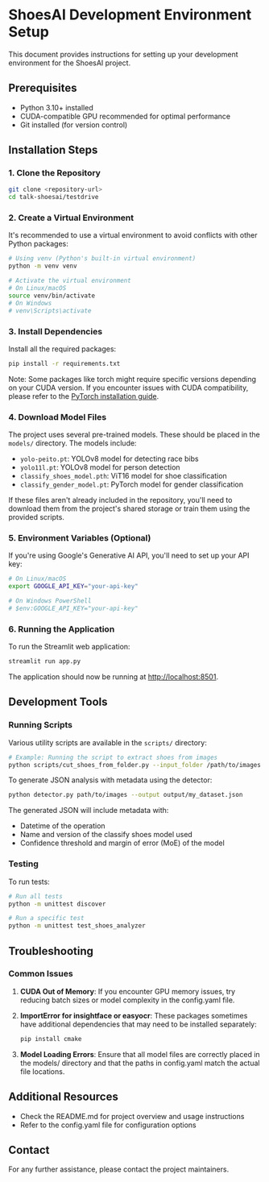 # ShoesAI Development Environment Setup

This document provides instructions for setting up your development environment for the ShoesAI project.

## Prerequisites

- Python 3.10+ installed
- CUDA-compatible GPU recommended for optimal performance
- Git installed (for version control)

## Installation Steps

### 1. Clone the Repository

```bash
git clone <repository-url>
cd talk-shoesai/testdrive
```

### 2. Create a Virtual Environment

It's recommended to use a virtual environment to avoid conflicts with other Python packages:

```bash
# Using venv (Python's built-in virtual environment)
python -m venv venv

# Activate the virtual environment
# On Linux/macOS
source venv/bin/activate
# On Windows
# venv\Scripts\activate
```

### 3. Install Dependencies

Install all the required packages:

```bash
pip install -r requirements.txt
```

Note: Some packages like torch might require specific versions depending on your CUDA version. If you encounter issues with CUDA compatibility, please refer to the [PyTorch installation guide](https://pytorch.org/get-started/locally/).

### 4. Download Model Files

The project uses several pre-trained models. These should be placed in the `models/` directory. The models include:

- `yolo-peito.pt`: YOLOv8 model for detecting race bibs
- `yolo11l.pt`: YOLOv8 model for person detection
- `classify_shoes_model.pth`: ViT16 model for shoe classification
- `classify_gender_model.pt`: PyTorch model for gender classification

If these files aren't already included in the repository, you'll need to download them from the project's shared storage or train them using the provided scripts.

### 5. Environment Variables (Optional)

If you're using Google's Generative AI API, you'll need to set up your API key:

```bash
# On Linux/macOS
export GOOGLE_API_KEY="your-api-key"

# On Windows PowerShell
# $env:GOOGLE_API_KEY="your-api-key"
```

### 6. Running the Application

To run the Streamlit web application:

```bash
streamlit run app.py
```

The application should now be running at [http://localhost:8501](http://localhost:8501).

## Development Tools

### Running Scripts

Various utility scripts are available in the `scripts/` directory:

```bash
# Example: Running the script to extract shoes from images
python scripts/cut_shoes_from_folder.py --input_folder /path/to/images --output_folder output/
```

To generate JSON analysis with metadata using the detector:

```bash
python detector.py path/to/images --output output/my_dataset.json
```

The generated JSON will include metadata with:
- Datetime of the operation
- Name and version of the classify shoes model used
- Confidence threshold and margin of error (MoE) of the model

### Testing

To run tests:

```bash
# Run all tests
python -m unittest discover

# Run a specific test
python -m unittest test_shoes_analyzer
```

## Troubleshooting

### Common Issues

1. **CUDA Out of Memory**: If you encounter GPU memory issues, try reducing batch sizes or model complexity in the config.yaml file.

2. **ImportError for insightface or easyocr**: These packages sometimes have additional dependencies that may need to be installed separately:
   ```bash
   pip install cmake
   ```

3. **Model Loading Errors**: Ensure that all model files are correctly placed in the models/ directory and that the paths in config.yaml match the actual file locations.

## Additional Resources

- Check the README.md for project overview and usage instructions
- Refer to the config.yaml file for configuration options

## Contact

For any further assistance, please contact the project maintainers.
